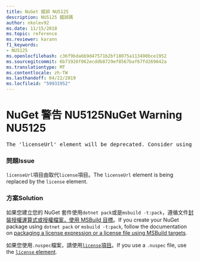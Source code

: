```yaml
---
title: NuGet 錯誤 NU5125
description: NU5125 錯誤碼
author: nkolev92
ms.date: 11/15/2018
ms.topic: reference
ms.reviewer: karann
f1_keywords:
- NU5125
ms.openlocfilehash: c36f9bdabb9d47571b2bf18075a113490bce1952
ms.sourcegitcommit: 6b71926f062ecddb8729ef8567baf67fd269642a
ms.translationtype: MT
ms.contentlocale: zh-TW
ms.lasthandoff: 04/22/2019
ms.locfileid: "59931952"
---
```

# <a name="nuget-warning-nu5125"></a><span data-ttu-id="4cc89-103">NuGet 警告 NU5125</span><span class="sxs-lookup"><span data-stu-id="4cc89-103">NuGet Warning NU5125</span></span>
<pre>The 'licenseUrl' element will be deprecated. Consider using the 'license' element instead.</pre>

### <a name="issue"></a><span data-ttu-id="4cc89-104">問題</span><span class="sxs-lookup"><span data-stu-id="4cc89-104">Issue</span></span>

<span data-ttu-id="4cc89-105">`licenseUrl`項目由取代`license`項目。</span><span class="sxs-lookup"><span data-stu-id="4cc89-105">The `licenseUrl` element is being replaced by the `license` element.</span></span>

### <a name="solution"></a><span data-ttu-id="4cc89-106">方案</span><span class="sxs-lookup"><span data-stu-id="4cc89-106">Solution</span></span>

<span data-ttu-id="4cc89-107">如果您建立您的 NuGet 套件使用`dotnet pack`或是`msbuild -t:pack`，遵循文件[封裝授權運算式或授權檔案，使用 MSBuild 目標](../msbuild-targets.md#packing-a-license-expression-or-a-license-file)。</span><span class="sxs-lookup"><span data-stu-id="4cc89-107">If you create your NuGet package using `dotnet pack` or `msbuild -t:pack`, follow the documentation on [packaging a license expression or a license file using MSBuild targets](../msbuild-targets.md#packing-a-license-expression-or-a-license-file).</span></span>

<span data-ttu-id="4cc89-108">如果您使用`.nuspec`檔案，請使用[`license`項目](../nuspec.md#license)。</span><span class="sxs-lookup"><span data-stu-id="4cc89-108">If you use a `.nuspec` file, use the [`license` element](../nuspec.md#license).</span></span>
